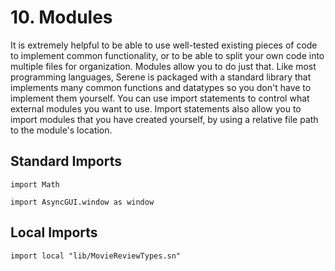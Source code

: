 # 10. Modules

It is extremely helpful to be able to use well-tested existing pieces of code to implement common functionality, or to be able to split your own code into multiple files for organization. Modules allow you to do just that. Like most programming languages, Serene is packaged with a standard library that implements many common functions and datatypes so you don't have to implement them yourself. You can use import statements to control what external modules you want to use. Import statements also allow you to import modules that you have created yourself, by using a relative file path to the module's location.

## Standard Imports

`import Math`

`import AsyncGUI.window as window`

## Local Imports

`import local "lib/MovieReviewTypes.sn"`